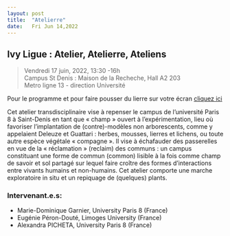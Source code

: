 ```yaml
---
layout: post
title:  "Atelierre"
date:   Fri Jun 14,2022
---
```


## Ivy Ligue : Atelier, Atelierre, Ateliens

> Vendredi 17 juin, 2022, 13:30 -16h <br>
> Campus St Denis : Maison de la Recheche, Hall A2 203 <br>
> Metro ligne 13 - direction Université <br>

Pour le programme et pour faire pousser du lierre sur votre écran [cliquez ici](https://www.maridogarnier.com/ivy/ivy)

Cet atelier transdisciplinaire vise à repenser le campus de l’université Paris 8 à Saint-Denis en tant que
« champ » ouvert à l’expérimentation, lieu où favoriser l’implantation de (contre)-modèles non
arborescents, comme y appelaient Deleuze et Guattari : herbes, mousses, lierres et lichens, ou toute
autre espèce végétale « compagne ».
Il vise à échafauder des passerelles en vue de la « réclamation » (reclaim) des communs : un campus
constituant une forme de commun (common) lisible à la fois comme champ de savoir et sol partagé
sur lequel faire croître des formes d’interactions entre vivants humains et non-humains.
Cet atelier comporte une marche exploratoire in situ et un repiquage de (quelques) plants.


### Intervenant.e.s:

* Marie-Dominique Garnier, University Paris 8 (France)
* Eugénie Péron-Douté, Limoges University (France)
* Alexandra PICHETA, University Paris 8 (France)
